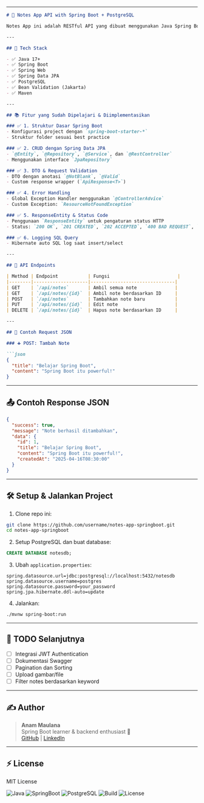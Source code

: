 
---

```md
# 📝 Notes App API with Spring Boot + PostgreSQL

Notes App ini adalah RESTful API yang dibuat menggunakan Java Spring Boot. Aplikasi ini digunakan untuk menyimpan, melihat, mengedit, dan menghapus catatan secara efisien. Data disimpan dalam database PostgreSQL.

---

## 🚀 Tech Stack

- ✅ Java 17+
- ✅ Spring Boot
- ✅ Spring Web
- ✅ Spring Data JPA
- ✅ PostgreSQL
- ✅ Bean Validation (Jakarta)
- ✅ Maven

---

## 📚 Fitur yang Sudah Dipelajari & Diimplementasikan

### ✅ 1. Struktur Dasar Spring Boot
- Konfigurasi project dengan `spring-boot-starter-*`
- Struktur folder sesuai best practice

### ✅ 2. CRUD dengan Spring Data JPA
- `@Entity`, `@Repository`, `@Service`, dan `@RestController`
- Menggunakan interface `JpaRepository`

### ✅ 3. DTO & Request Validation
- DTO dengan anotasi `@NotBlank`, `@Valid`
- Custom response wrapper (`ApiResponse<T>`)

### ✅ 4. Error Handling
- Global Exception Handler menggunakan `@ControllerAdvice`
- Custom Exception: `ResourceNotFoundException`

### ✅ 5. ResponseEntity & Status Code
- Penggunaan `ResponseEntity` untuk pengaturan status HTTP
- Status: `200 OK`, `201 CREATED`, `202 ACCEPTED`, `400 BAD REQUEST`, `404 NOT FOUND`

### ✅ 6. Logging SQL Query
- Hibernate auto SQL log saat insert/select

---

## 📁 API Endpoints

| Method | Endpoint           | Fungsi                         |
|--------|--------------------|-------------------------------|
| GET    | `/api/notes`       | Ambil semua note              |
| GET    | `/api/notes/{id}`  | Ambil note berdasarkan ID     |
| POST   | `/api/notes`       | Tambahkan note baru           |
| PUT    | `/api/notes/{id}`  | Edit note                     |
| DELETE | `/api/notes/{id}`  | Hapus note berdasarkan ID     |

---

## 🔖 Contoh Request JSON

### ➕ POST: Tambah Note

```json
{
  "title": "Belajar Spring Boot",
  "content": "Spring Boot itu powerful!"
}
```

---

## 📤 Contoh Response JSON

```json
{
  "success": true,
  "message": "Note berhasil ditambahkan",
  "data": {
    "id": 1,
    "title": "Belajar Spring Boot",
    "content": "Spring Boot itu powerful!",
    "createdAt": "2025-04-16T08:30:00"
  }
}
```

---

## 🛠️ Setup & Jalankan Project

1. Clone repo ini:
```bash
git clone https://github.com/username/notes-app-springboot.git
cd notes-app-springboot
```

2. Setup PostgreSQL dan buat database:
```sql
CREATE DATABASE notesdb;
```

3. Ubah `application.properties`:
```properties
spring.datasource.url=jdbc:postgresql://localhost:5432/notesdb
spring.datasource.username=postgres
spring.datasource.password=your_password
spring.jpa.hibernate.ddl-auto=update
```

4. Jalankan:
```bash
./mvnw spring-boot:run
```

---

## 📌 TODO Selanjutnya

- [ ] Integrasi JWT Authentication
- [ ] Dokumentasi Swagger
- [ ] Pagination dan Sorting
- [ ] Upload gambar/file
- [ ] Filter notes berdasarkan keyword

---

## ✍️ Author

> **Anam Maulana**  
> Spring Boot learner & backend enthusiast 🚀  
> [GitHub](https://github.com/anammaulana) | [LinkedIn](https://www.linkedin.com/in/anam-maulana-068184306/)

---

## ⚡ License

MIT License 


![Java](https://img.shields.io/badge/Java-17-blue.svg)
![SpringBoot](https://img.shields.io/badge/Spring%20Boot-3.1-green.svg)
![PostgreSQL](https://img.shields.io/badge/PostgreSQL-Active-blue)
![Build](https://img.shields.io/badge/Build-Passing-brightgreen)
![License](https://img.shields.io/badge/License-MIT-lightgrey)

